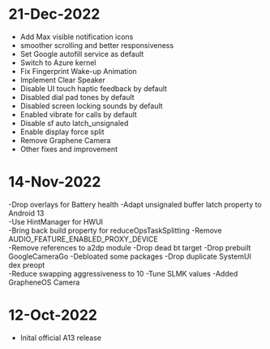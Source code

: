 # 21-Dec-2022
- Add Max visible notification icons  
- smoother scrolling and better responsiveness  
- Set Google autofill service as default  
- Switch to Azure kernel  
- Fix Fingerprint Wake-up Animation   
- Implement Clear Speaker  
- Disable UI touch haptic feedback by default  
- Disabled dial pad tones by default  
- Disabled screen locking sounds by default  
- Enabled vibrate for calls by default  
- Disable sf auto latch_unsignaled  
- Enable display force split  
- Remove Graphene Camera  
- Other fixes and improvement

# 14-Nov-2022
-Drop overlays for Battery health 
-Adapt unsignaled buffer latch property to Android 13  
-Use HintManager for HWUI  
-Bring back build property for reduceOpsTaskSplitting 
-Remove AUDIO_FEATURE_ENABLED_PROXY_DEVICE  
-Remove references to a2dp module 
-Drop dead bt target 
-Drop prebuilt GoogleCameraGo 
-Debloated some packages 
-Drop duplicate SystemUI dex preopt  
-Reduce swapping aggressiveness to 10 
-Tune SLMK values 
-Added GrapheneOS Camera

# 12-Oct-2022
- Inital official A13 release
